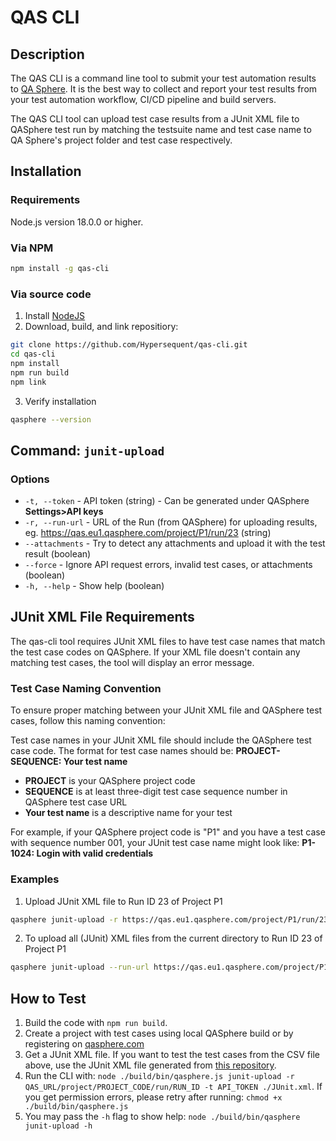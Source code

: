 # QAS CLI

## Description

The QAS CLI is a command line tool to submit your test automation results to [QA Sphere](https://qasphere.com/). It is the best way to collect and report your test results from your test automation workflow, CI/CD pipeline and build servers.

The QAS CLI tool can upload test case results from a JUnit XML file to QASphere test run by matching the testsuite name and test case name to QA Sphere's project folder and test case respectively.

## Installation

### Requirements

Node.js version 18.0.0 or higher.

### Via NPM

```bash
npm install -g qas-cli
```

### Via source code

1. Install [NodeJS](https://nodejs.org/en/download/package-manager/current)
2. Download, build, and link repositiory:

```bash
git clone https://github.com/Hypersequent/qas-cli.git
cd qas-cli
npm install
npm run build
npm link
```

3. Verify installation

```bash
qasphere --version
```

## Command: `junit-upload`

### Options

- `-t, --token` - API token (string) - Can be generated under QASphere **Settings>API keys**
- `-r, --run-url` - URL of the Run (from QASphere) for uploading results, eg. https://qas.eu1.qasphere.com/project/P1/run/23 (string)
- `--attachments` - Try to detect any attachments and upload it with the test result (boolean)
- `--force` - Ignore API request errors, invalid test cases, or attachments (boolean)
- `-h, --help` - Show help (boolean)

## JUnit XML File Requirements

The qas-cli tool requires JUnit XML files to have test case names that match the test case codes on QASphere. If your XML file doesn't contain any matching test cases, the tool will display an error message.

### Test Case Naming Convention

To ensure proper matching between your JUnit XML file and QASphere test cases, follow this naming convention:

Test case names in your JUnit XML file should include the QASphere test case code.
The format for test case names should be: **PROJECT-SEQUENCE: Your test name**

- **PROJECT** is your QASphere project code
- **SEQUENCE** is at least three-digit test case sequence number in QASphere test case URL
- **Your test name** is a descriptive name for your test

For example, if your QASphere project code is "P1" and you have a test case with sequence number 001, your JUnit test case name might look like:
**P1-1024: Login with valid credentials**

### Examples

1. Upload JUnit XML file to Run ID 23 of Project P1

```bash
qasphere junit-upload -r https://qas.eu1.qasphere.com/project/P1/run/23 -t API_TOKEN ./path/to/junit.xml
```

2. To upload all (JUnit) XML files from the current directory to Run ID 23 of Project P1

```bash
qasphere junit-upload --run-url https://qas.eu1.qasphere.com/project/P1/run/23 --token API_TOKEN ./*.xml
```

## How to Test

1. Build the code with `npm run build`.
2. Create a project with test cases using local QASphere build or by registering on [qasphere.com](https://qasphere.com/)
3. Get a JUnit XML file. If you want to test the test cases from the CSV file above, use the JUnit XML file generated from [this repository](https://github.com/Hypersequent/bistrot-e2e).
4. Run the CLI with: `node ./build/bin/qasphere.js junit-upload -r QAS_URL/project/PROJECT_CODE/run/RUN_ID -t API_TOKEN ./JUnit.xml`. If you get permission errors, please retry after running: `chmod +x ./build/bin/qasphere.js`
5. You may pass the `-h` flag to show help: `node ./build/bin/qasphere junit-upload -h`
